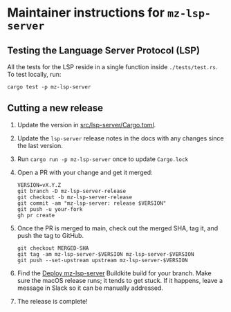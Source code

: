 
# Maintainer instructions for `mz-lsp-server`

## Testing the Language Server Protocol (LSP)

All the tests for the LSP reside in a single function inside `./tests/test.rs`. To test locally, run:

```
cargo test -p mz-lsp-server
```

## Cutting a new release

1. Update the version in [src/lsp-server/Cargo.toml](/src/lsp-server/Cargo.toml).

2. Update the `lsp-server` release notes in the docs with any changes since the last
   version.

3. Run `cargo run -p mz-lsp-server` once to update `Cargo.lock`

4. Open a PR with your change and get it merged:

   ```
   VERSION=vX.Y.Z
   git branch -D mz-lsp-server-release
   git checkout -b mz-lsp-server-release
   git commit -am "mz-lsp-server: release $VERSION"
   git push -u your-fork
   gh pr create
   ```

5. Once the PR is merged to main, check out the merged SHA, tag it, and push
   the tag to GitHub.

   ```
   git checkout MERGED-SHA
   git tag -am mz-lsp-server-$VERSION mz-lsp-server-$VERSION
   git push --set-upstream upstream mz-lsp-server-$VERSION
   ```

6. Find the [Deploy mz-lsp-server](https://buildkite.com/materialize/deploy-mz-lsp-server) Buildkite
   build for your branch. Make sure the macOS release runs; it tends to get stuck. If it happens, leave a message in Slack so it can be manually addressed.

7. The release is complete!
